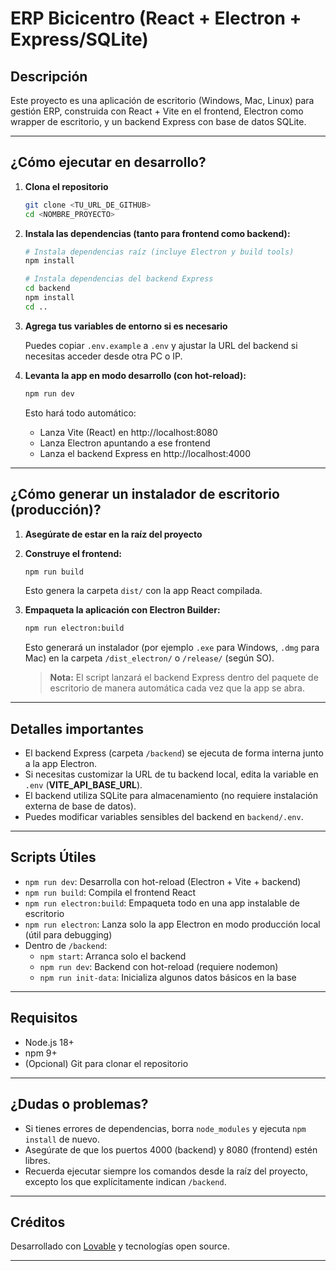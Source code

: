 
# ERP Bicicentro (React + Electron + Express/SQLite)

## Descripción

Este proyecto es una aplicación de escritorio (Windows, Mac, Linux) para gestión ERP, construida con React + Vite en el frontend, Electron como wrapper de escritorio, y un backend Express con base de datos SQLite.

---

## ¿Cómo ejecutar en desarrollo?

1. **Clona el repositorio**

   ```bash
   git clone <TU_URL_DE_GITHUB>
   cd <NOMBRE_PROYECTO>
   ```

2. **Instala las dependencias (tanto para frontend como backend):**

   ```bash
   # Instala dependencias raíz (incluye Electron y build tools)
   npm install

   # Instala dependencias del backend Express
   cd backend
   npm install
   cd ..
   ```

3. **Agrega tus variables de entorno si es necesario**

   Puedes copiar `.env.example` a `.env` y ajustar la URL del backend si necesitas acceder desde otra PC o IP.

4. **Levanta la app en modo desarrollo (con hot-reload):**

   ```bash
   npm run dev
   ```

   Esto hará todo automático:
   - Lanza Vite (React) en http://localhost:8080
   - Lanza Electron apuntando a ese frontend
   - Lanza el backend Express en http://localhost:4000

---

## ¿Cómo generar un instalador de escritorio (producción)?

1. **Asegúrate de estar en la raíz del proyecto**

2. **Construye el frontend:** 

   ```bash
   npm run build
   ```

   Esto genera la carpeta `dist/` con la app React compilada.

3. **Empaqueta la aplicación con Electron Builder:**

   ```bash
   npm run electron:build
   ```

   Esto generará un instalador (por ejemplo `.exe` para Windows, `.dmg` para Mac) en la carpeta `/dist_electron/` o `/release/` (según SO).

   > **Nota:** El script lanzará el backend Express dentro del paquete de escritorio de manera automática cada vez que la app se abra.

---

## Detalles importantes

- El backend Express (carpeta `/backend`) se ejecuta de forma interna junto a la app Electron.
- Si necesitas customizar la URL de tu backend local, edita la variable en `.env` (**VITE_API_BASE_URL**).
- El backend utiliza SQLite para almacenamiento (no requiere instalación externa de base de datos).
- Puedes modificar variables sensibles del backend en `backend/.env`.

---

## Scripts Útiles

- `npm run dev`: Desarrolla con hot-reload (Electron + Vite + backend)
- `npm run build`: Compila el frontend React
- `npm run electron:build`: Empaqueta todo en una app instalable de escritorio
- `npm run electron`: Lanza solo la app Electron en modo producción local (útil para debugging)
- Dentro de `/backend`:
  - `npm start`: Arranca solo el backend
  - `npm run dev`: Backend con hot-reload (requiere nodemon)
  - `npm run init-data`: Inicializa algunos datos básicos en la base

---

## Requisitos

- Node.js 18+
- npm 9+
- (Opcional) Git para clonar el repositorio

---

## ¿Dudas o problemas?

- Si tienes errores de dependencias, borra `node_modules` y ejecuta `npm install` de nuevo.
- Asegúrate de que los puertos 4000 (backend) y 8080 (frontend) estén libres.
- Recuerda ejecutar siempre los comandos desde la raíz del proyecto, excepto los que explícitamente indican `/backend`.

---

## Créditos

Desarrollado con [Lovable](https://lovable.dev/) y tecnologías open source.

---

